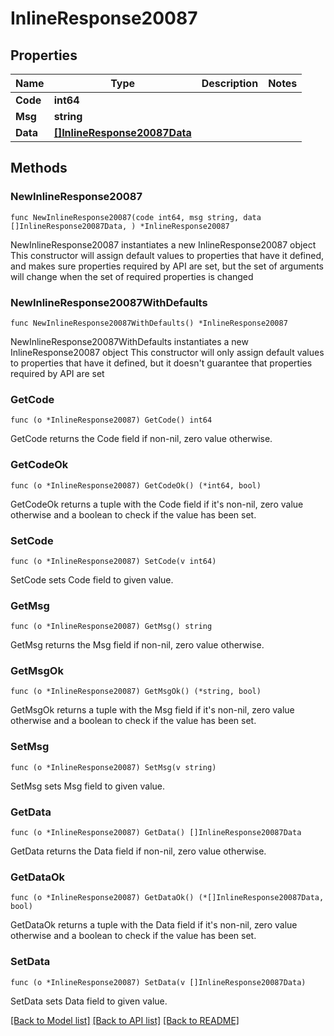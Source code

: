 # InlineResponse20087

## Properties

Name | Type | Description | Notes
------------ | ------------- | ------------- | -------------
**Code** | **int64** |  | 
**Msg** | **string** |  | 
**Data** | [**[]InlineResponse20087Data**](InlineResponse20087Data.md) |  | 

## Methods

### NewInlineResponse20087

`func NewInlineResponse20087(code int64, msg string, data []InlineResponse20087Data, ) *InlineResponse20087`

NewInlineResponse20087 instantiates a new InlineResponse20087 object
This constructor will assign default values to properties that have it defined,
and makes sure properties required by API are set, but the set of arguments
will change when the set of required properties is changed

### NewInlineResponse20087WithDefaults

`func NewInlineResponse20087WithDefaults() *InlineResponse20087`

NewInlineResponse20087WithDefaults instantiates a new InlineResponse20087 object
This constructor will only assign default values to properties that have it defined,
but it doesn't guarantee that properties required by API are set

### GetCode

`func (o *InlineResponse20087) GetCode() int64`

GetCode returns the Code field if non-nil, zero value otherwise.

### GetCodeOk

`func (o *InlineResponse20087) GetCodeOk() (*int64, bool)`

GetCodeOk returns a tuple with the Code field if it's non-nil, zero value otherwise
and a boolean to check if the value has been set.

### SetCode

`func (o *InlineResponse20087) SetCode(v int64)`

SetCode sets Code field to given value.


### GetMsg

`func (o *InlineResponse20087) GetMsg() string`

GetMsg returns the Msg field if non-nil, zero value otherwise.

### GetMsgOk

`func (o *InlineResponse20087) GetMsgOk() (*string, bool)`

GetMsgOk returns a tuple with the Msg field if it's non-nil, zero value otherwise
and a boolean to check if the value has been set.

### SetMsg

`func (o *InlineResponse20087) SetMsg(v string)`

SetMsg sets Msg field to given value.


### GetData

`func (o *InlineResponse20087) GetData() []InlineResponse20087Data`

GetData returns the Data field if non-nil, zero value otherwise.

### GetDataOk

`func (o *InlineResponse20087) GetDataOk() (*[]InlineResponse20087Data, bool)`

GetDataOk returns a tuple with the Data field if it's non-nil, zero value otherwise
and a boolean to check if the value has been set.

### SetData

`func (o *InlineResponse20087) SetData(v []InlineResponse20087Data)`

SetData sets Data field to given value.



[[Back to Model list]](../README.md#documentation-for-models) [[Back to API list]](../README.md#documentation-for-api-endpoints) [[Back to README]](../README.md)


